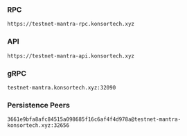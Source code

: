 ### RPC
```
https://testnet-mantra-rpc.konsortech.xyz
```

### API
```
https://testnet-mantra-api.konsortech.xyz
```

### gRPC
```
testnet-mantra.konsortech.xyz:32090
```

### Persistence Peers
```
3661e9bfa8afc84515a098685f16c6af4f4d978a@testnet-mantra-konsortech.xyz:32656
```
